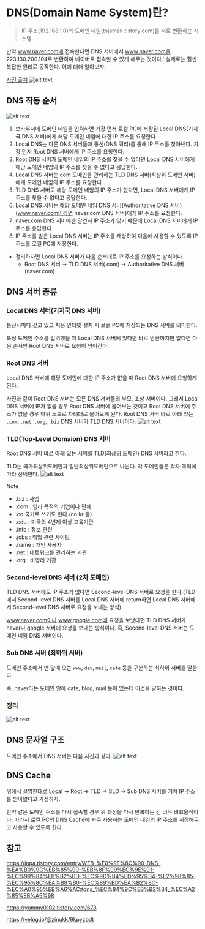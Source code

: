 # DNS(Domain Name System)란?
> IP 주소(192.168.1.0)와 도메인 네임(tojaman.tistory.com)를 서로 변환하는 시스템

만약 www.naver.com에 접속한다면 DNS 서버에서 www.naver.com을 223.130.200.104로 변환하여 네이버로 접속할 수 있게 해주는 것이다.'
실제로는 훨씬 복잡한 원리로 동작한다. 이에 대해 알아보자.

[사진 출처](https://inpa.tistory.com/entry/WEB-%F0%9F%8C%90-DNS-%EA%B0%9C%EB%85%90-%EB%8F%99%EC%9E%91-%EC%99%84%EB%B2%BD-%EC%9D%B4%ED%95%B4-%E2%98%85-%EC%95%8C%EA%B8%B0-%EC%89%BD%EA%B2%8C-%EC%A0%95%EB%A6%AC#dns_%EC%84%9C%EB%B2%84_%EC%A2%85%EB%A5%98)
![alt text](./[형준]%20Image/image-19.png)

## DNS 작동 순서

![alt text](./[형준]%20Image/image-20.png)

1. 브라우저에 도메인 네임을 입력하면 가장 먼저 로컬 PC에 저장된 Local DNS(기지국 DNS 서버)에게 해당 도메인 네임에 대한 IP 주소를 요청한다.
2. Local DNS는 다른 DNS 서버들과 통신(DNS 쿼리)를 통해 IP 주소를 찾아낸다. 가장 먼저 Root DNS 서버에게 IP 주소를 요청한다.
3. Root DNS 서버가 도메인 네임의 IP 주소를 찾을 수 없다면 Local DNS 서버에게 해당 도메인 네임의 IP 주소를 찾을 수 없다고 응답한다.
4. Local DNS 서버는 com 도메인을 관리하는 TLD DNS 서버(최상위 도메인 서버)에게 도메인 네임의 IP 주소를 요청한다.
5. TLD DNS 서버도 해당 도메인 네임의 IP 주소가 없다면, Local DNS 서버에게 IP 주소를 찾을 수 없다고 응답한다.
6. Local DNS 서버는 해당 도메인 네임 DNS 서버(Authoritative DNS 서버)(www.naver.com이라면 naver.com DNS 서버)에게 IP 주소를 요청한다.
7. naver.com DNS 서버에겐 당연히 IP 주소가 있기 떄문에 Local DNS 서버에게 IP 주소를 응답한다.
8. IP 주소를 받은 Local DNS 서버는 IP 주소를 캐싱하여 다음에 사용할 수 있도록 IP 주소를 로컬 PC에 저장한다.

- 정리하자면 Local DNS 서버가 다음 순서대로 IP 주소를 요청하는 방식이다.
  - Root DNS 서버 → TLD DNS 서버(.com) → Authoritative DNS 서버(naver.com)

## DNS 서버 종류

### Local DNS 서버(기지국 DNS 서버)
통신사마다 갖고 있고 처음 인터넷 설치 시 로컬 PC에 저장되는 DNS 서버를 의미한다.

특정 도메인 주소를 입력했을 때 Local DNS 서버에 있다면 바로 반환하지만 없다면 다음 순서인 Root DNS 서버로 요청이 넘어간다.


### Root DNS 서버
Local DNS 서버에 해당 도메인에 대한 IP 주소가 없을 때 Root DNS 서버에 요청하게 된다.

사진과 같이 Root DNS 서버는 모든 DNS 서버들의 부모, 조상 서버이다.
그래서 Local DNS 서버에 IP가 없을 경우 Root DNS 서버에 물어보는 것이고 Root DNS 서버에 주소가 없을 경우 하위 노드로 차례대로 물어보게 된다.
Root DNS 서버 바로 아래 있는 `.com`, `.net`, `.org`, `.biz` DNS 서버가 TLD DNS 서버이다.
![alt text](./[형준]%20Image/image-21.png)

### TLD(Top-Level Domaion) DNS 서버
Root DNS 서버 바로 아래 있는 서버를 TLD(최상위 도메인) DNS 서버라고 한다.

TLD는 국가최상위도메인과 일반최상위도메인으로 나뉜다.
각 도메인들은 각자 목적에 따라 선택한다.
![alt text](./[형준]%20Image/image-22.png)

> [!NOTE]
> - .biz : 사업
> - .com : 영리 목적의 기업이나 단체
> - .co.국가로 쓰기도 한다.(co.kr 등)
> - .edu : 미국의 4년제 이상 교육기관
> - .info : 정보 관련
> - .jobs : 취업 관련 사이트
> - .name : 개인 사용자
> - .net : 네트워크를 관리하는 기관
> - .org : 비영리 기관


### Second-level DNS 서버 (2차 도메인)
TLD DNS 서버에도 IP 주소가 없다면 Second-level DNS 서버로 요청을 한다.(TLD에서 Second-level DNS 서버를 Local DNS 서버에 return하면 Local DNS 서버에서 Second-level DNS 서버로 요청을 보내는 방식)

www.naver.com이나 www.google.com에 요청을 보냈다면 TLD DNS 서버가 naver나 google 서버에 요청을 보내는 방식이다.
즉, Second-level DNS 서버는 도메인 네임 DNS 서버이다.

### Sub DNS 서버 (최하위 서버)
도메인 주소에서 맨 앞에 오는 `www`, `dev`, `mail`, `cafe` 등을 구분하는 최하위 서버를 말한다.

즉, naver라는 도메인 안에 cafe, blog, mail 등이 있는데 이것을 말하는 것이다.

### 정리
![alt text](./[형준]%20Image/image-23.png)

## DNS 문자열 구조

도메인 주소에서 DNS 서버는 다음 사진과 같다.
![alt text](./[형준]%20Image/image-24.png)

## DNS Cache
위에서 설명한대로 Local -> Root -> TLD -> SLD -> Sub DNS 서버를 거쳐 IP 주소를 받아왔다고 가정하자.

만약 같은 도메인 주소를 다시 접속할 경우 위 과정을 다시 반복하는 건 너무 비효율적이다.
따라서 로컬 PC의 DNS Cache에 자주 사용하는 도메인 네임의 IP 주소를 저장해두고 사용할 수 있도록 한다.

## 참고
https://inpa.tistory.com/entry/WEB-%F0%9F%8C%90-DNS-%EA%B0%9C%EB%85%90-%EB%8F%99%EC%9E%91-%EC%99%84%EB%B2%BD-%EC%9D%B4%ED%95%B4-%E2%98%85-%EC%95%8C%EA%B8%B0-%EC%89%BD%EA%B2%8C-%EC%A0%95%EB%A6%AC#dns_%EC%84%9C%EB%B2%84_%EC%A2%85%EB%A5%98

https://yummy0102.tistory.com/673

https://velog.io/@zinukk/9kpyzbdt